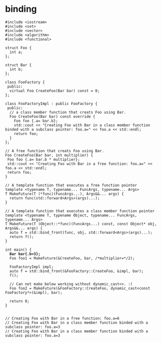 # binding

<pre class="language-cpp"><code class="lang-cpp">#include &#x3C;iostream>
#include &#x3C;set>
#include &#x3C;vector>
#include &#x3C;algorithm>
#include &#x3C;functional>

struct Foo {
  int a;
};

struct Bar {
  int b;
};

class FooFactory {
 public:
  virtual Foo CreateFoo(Bar bar) const = 0;
};

class FooFactoryImpl : public FooFactory {
 public:
  // a class member function that creats Foo using Bar.
  Foo CreateFoo(Bar bar) const override {
  	Foo foo {.a= bar.b};
  	std::cout &#x3C;&#x3C; "Creating Foo with Bar in a class member function binded with a subclass pointer: foo.a=" &#x3C;&#x3C; foo.a &#x3C;&#x3C; std::endl;
  	return foo;
  }
};

// A free function that creats Foo using Bar.
Foo CreateFoo(Bar bar, int multiplier) {
 Foo foo {.a= bar.b * multiplier};
 std::cout &#x3C;&#x3C; "Creating Foo with Bar in a free function: foo.a=" &#x3C;&#x3C; foo.a &#x3C;&#x3C; std::endl;
 return foo;
}

// A template function that executes a free function pointer
template &#x3C;typename T, typename... FuncArgs, typename... Args>
T MakeFuture(T (*func)(FuncArgs...), Args&#x26;&#x26;... args) {
  return func(std::forward&#x3C;Args>(args)...);
}

// A template function that executes a class member function pointer
template &#x3C;typename T, typename Object, typename... FuncArgs, typename... Args>
T MakeFuture(T (Object::*func)(FuncArgs...) const, const Object* obj, Args&#x26;&#x26;... args) {
  auto f = std::bind_front(func, obj, std::forward&#x3C;Args>(args)...);
  return f();
}

int main() {
<strong>  Bar bar{.b=3};
</strong>  Foo foo1 = MakeFuture(&#x26;CreateFoo, bar, /*multiplier=*/2);
  
  FooFactoryImpl impl;
  auto f = std::bind_front(&#x26;FooFactory::CreateFoo, &#x26;impl, bar);
  f();
  
  // Can not make below working without dynamic_cast&#x3C;>. :(
  Foo foo2 = MakeFuture(&#x26;FooFactory::CreateFoo, dynamic_cast&#x3C;const FooFactory*>(&#x26;impl), bar);
  
  return 0;
}


// Creating Foo with Bar in a free function: foo.a=6
// Creating Foo with Bar in a class member function binded with a subclass pointer: foo.a=3
// Creating Foo with Bar in a class member function binded with a subclass pointer: foo.a=3</code></pre>
